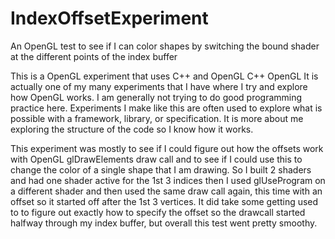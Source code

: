 # IndexOffsetExperiment
An OpenGL test to see if I can color shapes by switching the bound shader at the different points of the index buffer

This is a OpenGL experiment that uses C++ and OpenGL
  C++
  OpenGL
It is actually one of my many experiments that I have where I try and explore how OpenGL works. I am generally not 
trying to do good programming practice here. Experiments I make like this are often used to explore what is possible
with a framework, library, or specification. It is more about me exploring the structure of the code so I know how
it works.

This experiment was mostly to see if I could figure out how the offsets work with OpenGL glDrawElements draw call and to see
if I could use this to change the color of a single shape that I am drawing. So I built 2 shaders and had one shader active for
the 1st 3 indices then I used glUseProgram on a different shader and then used the same draw call again, this time with an offset
so it started off after the 1st 3 vertices. It did take some getting used to to figure out exactly how to specify the offset so
the drawcall started halfway through my index buffer, but overall this test went pretty smoothy.
